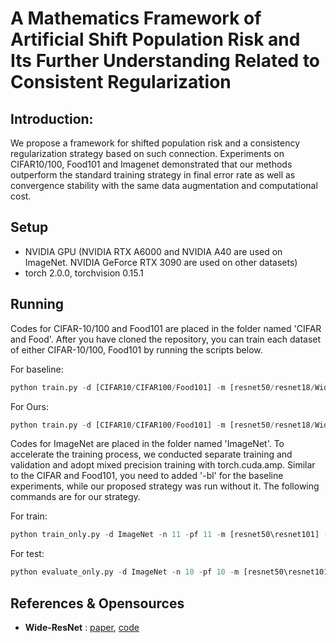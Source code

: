 # A Mathematics Framework of Artificial Shift Population Risk and Its Further Understanding Related to Consistent Regularization



## Introduction:

We propose a framework for shifted population risk and a consistency regularization strategy based on such connection. Experiments on CIFAR10/100, Food101 and Imagenet demonstrated that our methods outperform the standard training strategy in final error rate as well as convergence stability with the same data augmentation and computational cost.



## Setup

- NVIDIA GPU (NVIDIA RTX A6000 and NVIDIA A40 are used on ImageNet. NVIDIA GeForce RTX 3090 are used on other datasets)
- torch 2.0.0,  torchvision 0.15.1



## Running

Codes for CIFAR-10/100 and Food101 are placed in the folder named 'CIFAR and Food'. After you have cloned the repository, you can train each dataset of either CIFAR-10/100, Food101 by running the scripts below.

For baseline: 

```python
python train.py -d [CIFAR10/CIFAR100/Food101] -m [resnet50/resnet18/WideResNet-40-2/WideResNet-28-10] -mm -bl -lr 0.1 -bs [100/128] -we [5/10] -lrs cosine -s
```

For Ours: 

```python
python train.py -d [CIFAR10/CIFAR100/Food101] -m [resnet50/resnet18/WideResNet-40-2/WideResNet-28-10] -mm -lr 0.1 -bs [100/128] -we [5/10] -lrs cosine -s -b 0.5
```



Codes for ImageNet are placed in the folder named 'ImageNet'. To accelerate the training process, we conducted separate training and validation and adopt mixed precision training with torch.cuda.amp. Similar to the CIFAR and Food101, you need to added '-bl' for the baseline experiments, while our proposed strategy was run without it. The following commands are for our strategy.

For train:

```python
python train_only.py -d ImageNet -n 11 -pf 11 -m [resnet50\resnet101] -lr [0.1/0.075] -lrs milestone -bs [256/192] -we 10 -a common_top_5 -b 0.5 -s
```

For test:

```python
python evaluate_only.py -d ImageNet -n 10 -pf 10 -m [resnet50\resnet101] -lrs milestone -bs 256 -we 10 -a common_top_5 -b 0.5 -e 200 -s
```



## References & Opensources

- **Wide-ResNet** : [paper](https://arxiv.org/pdf/1605.07146), [code](https://github.com/meliketoy/wide-resnet.pytorch)

